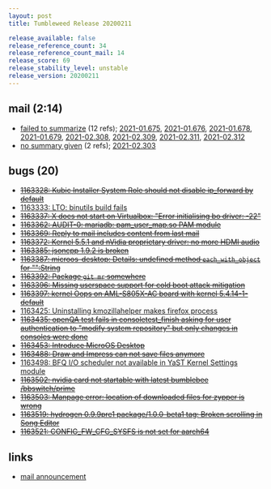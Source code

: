 ```yaml
---
layout: post
title: Tumbleweed Release 20200211

release_available: false
release_reference_count: 34
release_reference_count_mail: 14
release_score: 69
release_stability_level: unstable
release_version: 20200211
---
```


## mail (2:14)

- [failed to summarize](https://lists.opensuse.org/opensuse-factory/2020-02/msg00306.html) (12 refs); [2021-01.675](https://lists.opensuse.org/archives/list/factory@lists.opensuse.org/thread/5LUEOTLKZEPNJBN66U3Y57ZPADIH6QVQ), [2021-01.676](https://lists.opensuse.org/archives/list/factory@lists.opensuse.org/thread/O7U2S6ENTBWPB2KZ723DPEUYSK6QJLNC), [2021-01.678](https://lists.opensuse.org/archives/list/factory@lists.opensuse.org/thread/6TPKU2EMEZIXDZXBKS4CGJJ4QTJZZBAO), [2021-01.679](https://lists.opensuse.org/archives/list/factory@lists.opensuse.org/thread/UH6CEGR4GHKBWHNL6JLZ5UNQBIWYPIM2), [2021-02.308](https://lists.opensuse.org/archives/list/factory@lists.opensuse.org/thread/5LUEOTLKZEPNJBN66U3Y57ZPADIH6QVQ), [2021-02.309](https://lists.opensuse.org/archives/list/factory@lists.opensuse.org/thread/O7U2S6ENTBWPB2KZ723DPEUYSK6QJLNC), [2021-02.311](https://lists.opensuse.org/archives/list/factory@lists.opensuse.org/thread/6TPKU2EMEZIXDZXBKS4CGJJ4QTJZZBAO), [2021-02.312](https://lists.opensuse.org/archives/list/factory@lists.opensuse.org/thread/UH6CEGR4GHKBWHNL6JLZ5UNQBIWYPIM2)
- [no summary given](https://lists.opensuse.org/archives/list/factory@lists.opensuse.org/thread/X22QG6J54USQBFZLMHQXYQ3OI6MZJWX4) (2 refs); [2021-02.303](https://lists.opensuse.org/archives/list/factory@lists.opensuse.org/thread/X22QG6J54USQBFZLMHQXYQ3OI6MZJWX4)

## bugs (20)

<!--more-->

- ~~[1163328: Kubic Installer System Role should not disable ip_forward by default](https://bugzilla.opensuse.org/show_bug.cgi?id=1163328)~~
- [1163333: LTO: binutils build fails](https://bugzilla.opensuse.org/show_bug.cgi?id=1163333)
- ~~[1163337: X does not start on Virtualbox: "Error initialising bo driver: -22"](https://bugzilla.opensuse.org/show_bug.cgi?id=1163337)~~
- ~~[1163362: AUDIT-0: mariadb: pam_user_map.so PAM module](https://bugzilla.opensuse.org/show_bug.cgi?id=1163362)~~
- ~~[1163369: Reply to mail includes content from last mail](https://bugzilla.opensuse.org/show_bug.cgi?id=1163369)~~
- ~~[1163372: Kernel 5.5.1 and nVidia proprietary driver: no more HDMI audio](https://bugzilla.opensuse.org/show_bug.cgi?id=1163372)~~
- ~~[1163385: jsoncpp 1.9.2 is broken](https://bugzilla.opensuse.org/show_bug.cgi?id=1163385)~~
- ~~[1163387: microos-desktop: Details: undefined method `each_with_object` for "":String](https://bugzilla.opensuse.org/show_bug.cgi?id=1163387)~~
- ~~[1163392: Package `git mr` somewhere](https://bugzilla.opensuse.org/show_bug.cgi?id=1163392)~~
- ~~[1163396: Missing userspace support for cold boot attack mitigation](https://bugzilla.opensuse.org/show_bug.cgi?id=1163396)~~
- ~~[1163397: kernel Oops on AML-S805X-AC board with kernel 5.4.14-1-default](https://bugzilla.opensuse.org/show_bug.cgi?id=1163397)~~
- [1163425: Uninstalling kmozillahelper makes firefox process <defunct>](https://bugzilla.opensuse.org/show_bug.cgi?id=1163425)
- ~~[1163435: openQA test fails in consoletest_finish asking for user authentication to "modify system repository" but only changes in consoles were done](https://bugzilla.opensuse.org/show_bug.cgi?id=1163435)~~
- ~~[1163453: Introduce MicroOS Desktop](https://bugzilla.opensuse.org/show_bug.cgi?id=1163453)~~
- ~~[1163488: Draw and Impress can not save files anymore](https://bugzilla.opensuse.org/show_bug.cgi?id=1163488)~~
- [1163498: BFQ I/O scheduler not available in YaST Kernel Settings module](https://bugzilla.opensuse.org/show_bug.cgi?id=1163498)
- ~~[1163502: nvidia card not startable with latest bumblebee /bbswitch/prime](https://bugzilla.opensuse.org/show_bug.cgi?id=1163502)~~
- ~~[1163503: Manpage error: location of downloaded files for zypper is wrong](https://bugzilla.opensuse.org/show_bug.cgi?id=1163503)~~
- ~~[1163519: hydrogen 0.9.9pre1 package/1.0.0-beta1 tag: Broken scrolling in Song Editor](https://bugzilla.opensuse.org/show_bug.cgi?id=1163519)~~
- ~~[1163521: CONFIG_FW_CFG_SYSFS is not set for aarch64](https://bugzilla.opensuse.org/show_bug.cgi?id=1163521)~~



## links

- [mail announcement](https://lists.opensuse.org/archives/list/factory@lists.opensuse.org/thread/X22QG6J54USQBFZLMHQXYQ3OI6MZJWX4)
